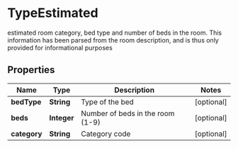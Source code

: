 

# TypeEstimated

  estimated room category, bed type and number of beds in the room. This information has been parsed from the room description, and is thus only provided for informational purposes

## Properties

| Name | Type | Description | Notes |
|------------ | ------------- | ------------- | -------------|
|**bedType** | **String** | Type of the bed |  [optional] |
|**beds** | **Integer** | Number of beds in the room (1-9) |  [optional] |
|**category** | **String** | Category code |  [optional] |



